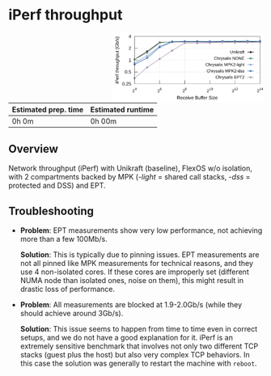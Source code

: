 # iPerf throughput

<img align="right" src="fig-09_iperf-throughput.svg" width="300" />

| Estimated prep. time | Estimated runtime |
| -------------------- | ----------------- |
| 0h 0m                | 0h 00m            |

## Overview

Network throughput (iPerf) with Unikraft (baseline), FlexOS w/o isolation, with
2 compartments backed by MPK (-_light_ = shared call stacks, -_dss_ = protected
and DSS) and EPT.

## Troubleshooting

- **Problem**: EPT measurements show very low performance, not achieving more
  than a few 100Mb/s.

  **Solution**: This is typically due to pinning issues. EPT measurements are not
  all pinned like MPK measurements for technical reasons, and they use 4
  non-isolated cores. If these cores are improperly set (different NUMA node
  than isolated ones, noise on them), this might result in drastic loss of
  performance.

- **Problem**: All measurements are blocked at 1.9-2.0Gb/s (while they should
  achieve around 3Gb/s).

  **Solution**: This issue seems to happen from time to time even in correct
  setups, and we do not have a good explanation for it. iPerf is an extremely
  sensitive benchmark that involves not only two different TCP stacks (guest
  plus the host) but also very complex TCP behaviors. In this case
  the solution was generally to restart the machine with `reboot`.
